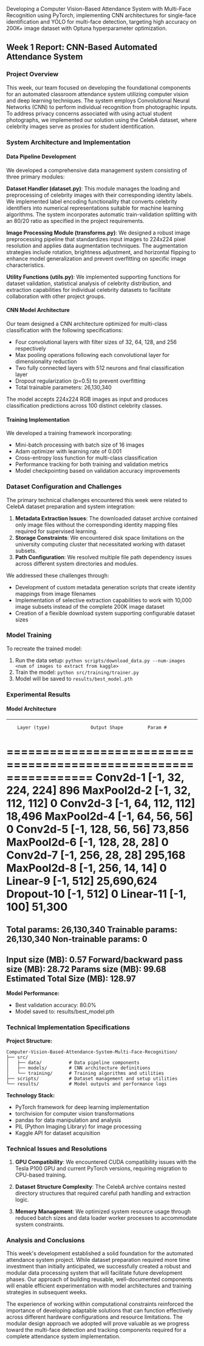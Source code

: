 Developing a Computer Vision-Based Attendance System with Multi-Face Recognition using PyTorch, implementing CNN architectures for single-face identification and YOLO for multi-face detection, targeting high accuracy on 200K+ image dataset with Optuna hyperparameter optimization.


## Week 1 Report: CNN-Based Automated Attendance System

### Project Overview

This week, our team focused on developing the foundational components for an automated classroom attendance system utilizing computer vision and deep learning techniques. The system employs Convolutional Neural Networks (CNN) to perform individual recognition from photographic inputs. To address privacy concerns associated with using actual student photographs, we implemented our solution using the CelebA dataset, where celebrity images serve as proxies for student identification.

### System Architecture and Implementation

#### Data Pipeline Development
We developed a comprehensive data management system consisting of three primary modules:

**Dataset Handler (dataset.py)**: This module manages the loading and preprocessing of celebrity images with their corresponding identity labels. We implemented label encoding functionality that converts celebrity identifiers into numerical representations suitable for machine learning algorithms. The system incorporates automatic train-validation splitting with an 80/20 ratio as specified in the project requirements.

**Image Processing Module (transforms.py)**: We designed a robust image preprocessing pipeline that standardizes input images to 224x224 pixel resolution and applies data augmentation techniques. The augmentation strategies include rotation, brightness adjustment, and horizontal flipping to enhance model generalization and prevent overfitting on specific image characteristics.

**Utility Functions (utils.py)**: We implemented supporting functions for dataset validation, statistical analysis of celebrity distribution, and extraction capabilities for individual celebrity datasets to facilitate collaboration with other project groups.

#### CNN Model Architecture
Our team designed a CNN architecture optimized for multi-class classification with the following specifications:
- Four convolutional layers with filter sizes of 32, 64, 128, and 256 respectively
- Max pooling operations following each convolutional layer for dimensionality reduction
- Two fully connected layers with 512 neurons and final classification layer
- Dropout regularization (p=0.5) to prevent overfitting
- Total trainable parameters: 26,130,340

The model accepts 224x224 RGB images as input and produces classification predictions across 100 distinct celebrity classes.

#### Training Implementation
We developed a training framework incorporating:
- Mini-batch processing with batch size of 16 images
- Adam optimizer with learning rate of 0.001
- Cross-entropy loss function for multi-class classification
- Performance tracking for both training and validation metrics
- Model checkpointing based on validation accuracy improvements

### Dataset Configuration and Challenges

The primary technical challenges encountered this week were related to CelebA dataset preparation and system integration:

1. **Metadata Extraction Issues**: The downloaded dataset archive contained only image files without the corresponding identity mapping files required for supervised learning.
2. **Storage Constraints**: We encountered disk space limitations on the university computing cluster that necessitated working with dataset subsets.
3. **Path Configuration**: We resolved multiple file path dependency issues across different system directories and modules.

We addressed these challenges through:
- Development of custom metadata generation scripts that create identity mappings from image filenames
- Implementation of selective extraction capabilities to work with 10,000 image subsets instead of the complete 200K image dataset
- Creation of a flexible download system supporting configurable dataset sizes

### Model Training
To recreate the trained model:
1. Run the data setup: `python scripts/download_data.py --num-images <num of images to extract from kaggle>`
2. Train the model: `python src/training/trainer.py`
3. Model will be saved to `results/best_model.pth`

### Experimental Results

#### Model Architecture

----------------------------------------------------------------
        Layer (type)               Output Shape         Param #
================================================================
            Conv2d-1         [-1, 32, 224, 224]             896
         MaxPool2d-2         [-1, 32, 112, 112]               0
            Conv2d-3         [-1, 64, 112, 112]          18,496
         MaxPool2d-4           [-1, 64, 56, 56]               0
            Conv2d-5          [-1, 128, 56, 56]          73,856
         MaxPool2d-6          [-1, 128, 28, 28]               0
            Conv2d-7          [-1, 256, 28, 28]         295,168
         MaxPool2d-8          [-1, 256, 14, 14]               0
            Linear-9                  [-1, 512]      25,690,624
          Dropout-10                  [-1, 512]               0
           Linear-11                  [-1, 100]          51,300
================================================================
Total params: 26,130,340
Trainable params: 26,130,340
Non-trainable params: 0
----------------------------------------------------------------
Input size (MB): 0.57
Forward/backward pass size (MB): 28.72
Params size (MB): 99.68
Estimated Total Size (MB): 128.97
----------------------------------------------------------------

**Model Performance:**
- Best validation accuracy: 80.0%
- Model saved to: results/best_model.pth


### Technical Implementation Specifications

**Project Structure:**
```
Computer-Vision-Based-Attendance-System-Multi-Face-Recognition/
├── src/
│   ├── data/          # Data pipeline components
│   ├── models/        # CNN architecture definitions
│   └── training/      # Training algorithms and utilities
├── scripts/           # Dataset management and setup utilities
└── results/           # Model outputs and performance logs
```

**Technology Stack:**
- PyTorch framework for deep learning implementation
- torchvision for computer vision transformations
- pandas for data manipulation and analysis
- PIL (Python Imaging Library) for image processing
- Kaggle API for dataset acquisition

### Technical Issues and Resolutions

1. **GPU Compatibility**: We encountered CUDA compatibility issues with the Tesla P100 GPU and current PyTorch versions, requiring migration to CPU-based training.

3. **Dataset Structure Complexity**: The CelebA archive contains nested directory structures that required careful path handling and extraction logic.

4. **Memory Management**: We optimized system resource usage through reduced batch sizes and data loader worker processes to accommodate system constraints.


### Analysis and Conclusions

This week's development established a solid foundation for the automated attendance system project. While dataset preparation required more time investment than initially anticipated, we successfully created a robust and modular data processing system that will facilitate future development phases. Our approach of building reusable, well-documented components will enable efficient experimentation with model architectures and training strategies in subsequent weeks.

The experience of working within computational constraints reinforced the importance of developing adaptable solutions that can function effectively across different hardware configurations and resource limitations. The modular design approach we adopted will prove valuable as we progress toward the multi-face detection and tracking components required for a complete attendance system implementation.